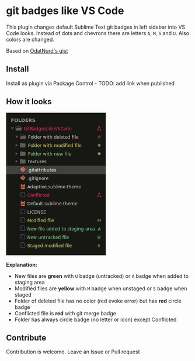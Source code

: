 # git badges like VS Code

This plugin changes default Sublime Text git badges in left sidebar into VS Code looks.
Instead of dots and chevrons there are letters `A`, `M`, `S` and `U`. Also colors are changed.

Based on [OdatNurd's gist](https://gist.github.com/OdatNurd/4bb596e6162693567642b7aef4cab4c0)

## Install

Install as plugin via Package Control - TODO: add link when published

## How it looks

![New VC Code like badges](./screenshot.png)

**Explanation:**<br>
- New files are **green** with `U` badge (untracked) or `A` badge when added to staging area
- Modified files are **yellow** with `M` badge when unstaged or `S` badge when staged
- Folder of deleted file has no color (red evoke error) but has **red** circle badge
- Conflicted file is **red** with git merge badge
- Folder has always circle badge (no letter or icon) except Conflicted

## Contribute

Contribution is welcome. Leave an Issue or Pull request
